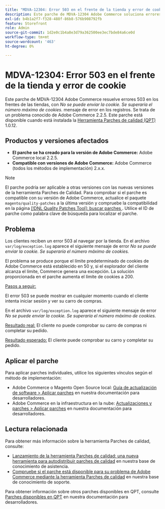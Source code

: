 ```yaml
---
title: "MDVA-12304: Error 503 en el frente de la tienda y error de cookie"
description: Este parche de MDVA-12304 Adobe Commerce soluciona errores 503 en los frentes de las tiendas, con *No se puede enviar la cookie. Se superaría el número máximo de cookies.* mensaje de error en los registros. Se trata de un problema conocido de Adobe Commerce 2.2.5. Este parche está disponible cuando está instalada la [Quality Patches Tool (QPT)](/help/announcements/adobe-commerce-announcements/magento-quality-patches-released-new-tool-to-self-serve-quality-patches.md) 1.0.12.
exl-id: b4b1a2f7-f328-488f-86b8-576b908792fb
feature: Storefront
role: Admin
source-git-commit: 1d2e0c1b4a8e3d79a362500ee3ec7bde84a6ce0d
workflow-type: tm+mt
source-wordcount: '463'
ht-degree: 0%

---
```


# MDVA-12304: Error 503 en el frente de la tienda y error de cookie

Este parche de MDVA-12304 Adobe Commerce resuelve errores 503 en los frentes de las tiendas, con *No se puede enviar la cookie. Se superaría el número máximo de cookies.* mensaje de error en los registros. Se trata de un problema conocido de Adobe Commerce 2.2.5. Este parche está disponible cuando está instalada la [Herramienta Parches de calidad (QPT)](/help/announcements/adobe-commerce-announcements/magento-quality-patches-released-new-tool-to-self-serve-quality-patches.md) 1.0.12.

## Productos y versiones afectados

* **El parche se ha creado para la versión de Adobe Commerce:** Adobe Commerce local 2.2.5.
* **Compatible con versiones de Adobe Commerce:** Adobe Commerce (todos los métodos de implementación) 2.x.x.

>[!NOTE]
>
>El parche podría ser aplicable a otras versiones con las nuevas versiones de la herramienta Parches de Calidad. Para comprobar si el parche es compatible con su versión de Adobe Commerce, actualice el paquete `magento/quality-patches` a la última versión y compruebe la compatibilidad en la página [[!DNL Quality Patches Tool]: buscar parches ](https://devdocs.magento.com/quality-patches/tool.html#patch-grid). Utilice el ID de parche como palabra clave de búsqueda para localizar el parche.

## Problema

Los clientes reciben un error 503 al navegar por la tienda. En el archivo `var/log/exception.log` aparece el siguiente mensaje de error *No se puede enviar la cookie. Se superaría el número máximo de cookies.*

El problema se produce porque el límite predeterminado de cookies de Adobe Commerce está establecido en 50 y, si el explorador del cliente alcanza el límite, Commerce genera una excepción. La solución proporcionada en el parche aumenta el límite de cookies a 200.

<u>Pasos a seguir:</u>

El error 503 se puede mostrar en cualquier momento cuando el cliente intenta iniciar sesión y ver su carro de compras.

En el archivo `var/log/exception.log` aparece el siguiente mensaje de error *No se puede enviar la cookie. Se superaría el número máximo de cookies.*

<u>Resultado real:</u> El cliente no puede comprobar su carro de compras ni completar su pedido.

<u>Resultado esperado:</u> El cliente puede comprobar su carro y completar su pedido.

## Aplicar el parche

Para aplicar parches individuales, utilice los siguientes vínculos según el método de implementación:

* Adobe Commerce o Magento Open Source local: [Guía de actualización de software > Aplicar parches](https://devdocs.magento.com/guides/v2.4/comp-mgr/patching/mqp.html) en nuestra documentación para desarrolladores.
* Adobe Commerce en la infraestructura en la nube: [Actualizaciones y parches > Aplicar parches](https://devdocs.magento.com/cloud/project/project-patch.html) en nuestra documentación para desarrolladores.


## Lectura relacionada

Para obtener más información sobre la herramienta Parches de calidad, consulte:

* [Lanzamiento de la herramienta Parches de calidad: una nueva herramienta para autodistribuir parches de calidad](/help/announcements/adobe-commerce-announcements/magento-quality-patches-released-new-tool-to-self-serve-quality-patches.md) en nuestra base de conocimiento de asistencia.
* [Compruebe si el parche está disponible para su problema de Adobe Commerce mediante la herramienta Parches de calidad](/help/support-tools/patches-available-in-qpt-tool/check-patch-for-magento-issue-with-magento-quality-patches.md) en nuestra base de conocimiento de soporte.

Para obtener información sobre otros parches disponibles en QPT, consulte [Parches disponibles en QPT](https://devdocs.magento.com/quality-patches/tool.html#patch-grid) en nuestra documentación para desarrolladores.
